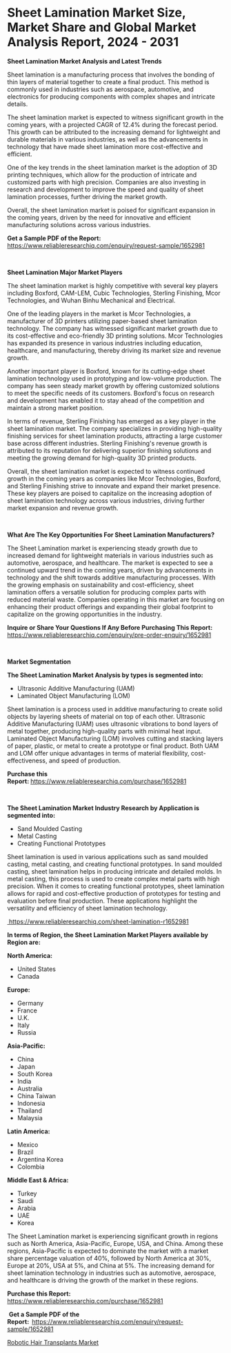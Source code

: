 <p><h1>Sheet Lamination Market Size, Market Share and Global Market Analysis Report, 2024 - 2031</h1></p><p><strong>Sheet Lamination Market Analysis and Latest Trends</strong></p>
<p><p>Sheet lamination is a manufacturing process that involves the bonding of thin layers of material together to create a final product. This method is commonly used in industries such as aerospace, automotive, and electronics for producing components with complex shapes and intricate details.</p><p>The sheet lamination market is expected to witness significant growth in the coming years, with a projected CAGR of 12.4% during the forecast period. This growth can be attributed to the increasing demand for lightweight and durable materials in various industries, as well as the advancements in technology that have made sheet lamination more cost-effective and efficient.</p><p>One of the key trends in the sheet lamination market is the adoption of 3D printing techniques, which allow for the production of intricate and customized parts with high precision. Companies are also investing in research and development to improve the speed and quality of sheet lamination processes, further driving the market growth.</p><p>Overall, the sheet lamination market is poised for significant expansion in the coming years, driven by the need for innovative and efficient manufacturing solutions across various industries.</p></p>
<p><strong>Get a Sample PDF of the Report:&nbsp;</strong> <a href="https://www.reliableresearchiq.com/enquiry/request-sample/1652981">https://www.reliableresearchiq.com/enquiry/request-sample/1652981</a></p>
<p>&nbsp;</p>
<p><strong>Sheet Lamination Major Market Players</strong></p>
<p><p>The sheet lamination market is highly competitive with several key players including Boxford, CAM-LEM, Cubic Technologies, Sterling Finishing, Mcor Technologies, and Wuhan Binhu Mechanical and Electrical.</p><p>One of the leading players in the market is Mcor Technologies, a manufacturer of 3D printers utilizing paper-based sheet lamination technology. The company has witnessed significant market growth due to its cost-effective and eco-friendly 3D printing solutions. Mcor Technologies has expanded its presence in various industries including education, healthcare, and manufacturing, thereby driving its market size and revenue growth.</p><p>Another important player is Boxford, known for its cutting-edge sheet lamination technology used in prototyping and low-volume production. The company has seen steady market growth by offering customized solutions to meet the specific needs of its customers. Boxford's focus on research and development has enabled it to stay ahead of the competition and maintain a strong market position.</p><p>In terms of revenue, Sterling Finishing has emerged as a key player in the sheet lamination market. The company specializes in providing high-quality finishing services for sheet lamination products, attracting a large customer base across different industries. Sterling Finishing's revenue growth is attributed to its reputation for delivering superior finishing solutions and meeting the growing demand for high-quality 3D printed products.</p><p>Overall, the sheet lamination market is expected to witness continued growth in the coming years as companies like Mcor Technologies, Boxford, and Sterling Finishing strive to innovate and expand their market presence. These key players are poised to capitalize on the increasing adoption of sheet lamination technology across various industries, driving further market expansion and revenue growth.</p></p>
<p>&nbsp;</p>
<p><strong>What Are The Key Opportunities For Sheet Lamination Manufacturers?</strong></p>
<p><p>The Sheet Lamination market is experiencing steady growth due to increased demand for lightweight materials in various industries such as automotive, aerospace, and healthcare. The market is expected to see a continued upward trend in the coming years, driven by advancements in technology and the shift towards additive manufacturing processes. With the growing emphasis on sustainability and cost-efficiency, sheet lamination offers a versatile solution for producing complex parts with reduced material waste. Companies operating in this market are focusing on enhancing their product offerings and expanding their global footprint to capitalize on the growing opportunities in the industry.</p></p>
<p><strong>Inquire or Share Your Questions If Any Before Purchasing This Report:</strong> <a href="https://www.reliableresearchiq.com/enquiry/pre-order-enquiry/1652981">https://www.reliableresearchiq.com/enquiry/pre-order-enquiry/1652981</a></p>
<p>&nbsp;</p>
<p><strong>Market Segmentation</strong></p>
<p><strong>The Sheet Lamination Market Analysis by types is segmented into:</strong></p>
<p><ul><li>Ultrasonic Additive Manufacturing (UAM)</li><li>Laminated Object Manufacturing (LOM)</li></ul></p>
<p><p>Sheet lamination is a process used in additive manufacturing to create solid objects by layering sheets of material on top of each other. Ultrasonic Additive Manufacturing (UAM) uses ultrasonic vibrations to bond layers of metal together, producing high-quality parts with minimal heat input. Laminated Object Manufacturing (LOM) involves cutting and stacking layers of paper, plastic, or metal to create a prototype or final product. Both UAM and LOM offer unique advantages in terms of material flexibility, cost-effectiveness, and speed of production.</p></p>
<p><strong>Purchase this Report:&nbsp;</strong><a href="https://www.reliableresearchiq.com/purchase/1652981">https://www.reliableresearchiq.com/purchase/1652981</a></p>
<p>&nbsp;</p>
<p><strong>The Sheet Lamination Market Industry Research by Application is segmented into:</strong></p>
<p><ul><li>Sand Moulded Casting</li><li>Metal Casting</li><li>Creating Functional Prototypes</li></ul></p>
<p><p>Sheet lamination is used in various applications such as sand moulded casting, metal casting, and creating functional prototypes. In sand moulded casting, sheet lamination helps in producing intricate and detailed molds. In metal casting, this process is used to create complex metal parts with high precision. When it comes to creating functional prototypes, sheet lamination allows for rapid and cost-effective production of prototypes for testing and evaluation before final production. These applications highlight the versatility and efficiency of sheet lamination technology.</p></p>
<p><a href="https://www.reliableresearchiq.com/sheet-lamination-r1652981">&nbsp;https://www.reliableresearchiq.com/sheet-lamination-r1652981</a></p>
<p><strong>In terms of Region, the Sheet Lamination Market Players available by Region are:</strong></p>
<p>
    <p> <strong> North America: </strong>
        <ul>
            <li>United States</li>
            <li>Canada</li>
        </ul>
        </p> 
    <p> <strong> Europe: </strong>
        <ul>
            <li>Germany</li>
            <li>France</li>
            <li>U.K.</li>
            <li>Italy</li>
            <li>Russia</li>
        </ul>
        </p> 
    <p> <strong> Asia-Pacific: </strong>
        <ul>
            <li>China</li>
            <li>Japan</li>
            <li>South Korea</li>
            <li>India</li>
            <li>Australia</li>
            <li>China Taiwan</li>
            <li>Indonesia</li>
            <li>Thailand</li>
            <li>Malaysia</li>
        </ul>
        </p> 
    <p> <strong> Latin America: </strong>
        <ul>
            <li>Mexico</li>
            <li>Brazil</li>
            <li>Argentina Korea</li>
            <li>Colombia</li>
        </ul>
        </p> 
    <p> <strong> Middle East & Africa: </strong>
        <ul>
            <li>Turkey</li>
            <li>Saudi</li>
            <li>Arabia</li>
            <li>UAE</li>
            <li>Korea</li>
        </ul>
    </p>
    </p>
<p><p>The Sheet Lamination market is experiencing significant growth in regions such as North America, Asia-Pacific, Europe, USA, and China. Among these regions, Asia-Pacific is expected to dominate the market with a market share percentage valuation of 40%, followed by North America at 30%, Europe at 20%, USA at 5%, and China at 5%. The increasing demand for sheet lamination technology in industries such as automotive, aerospace, and healthcare is driving the growth of the market in these regions.</p></p>
<p><strong>Purchase this Report: </strong><a href="https://www.reliableresearchiq.com/purchase/1652981">https://www.reliableresearchiq.com/purchase/1652981</a></p>
<p>&nbsp;<strong>Get a Sample PDF of the Report:&nbsp;&nbsp;</strong><a href="https://www.reliableresearchiq.com/enquiry/request-sample/1652981">https://www.reliableresearchiq.com/enquiry/request-sample/1652981</a></p>
<p><strong></strong></p>
<p><p><a href="https://github.com/vimar16th/Market-Research-Report-List-6/blob/main/robotic-hair-transplants-market.md">Robotic Hair Transplants Market</a></p></p>